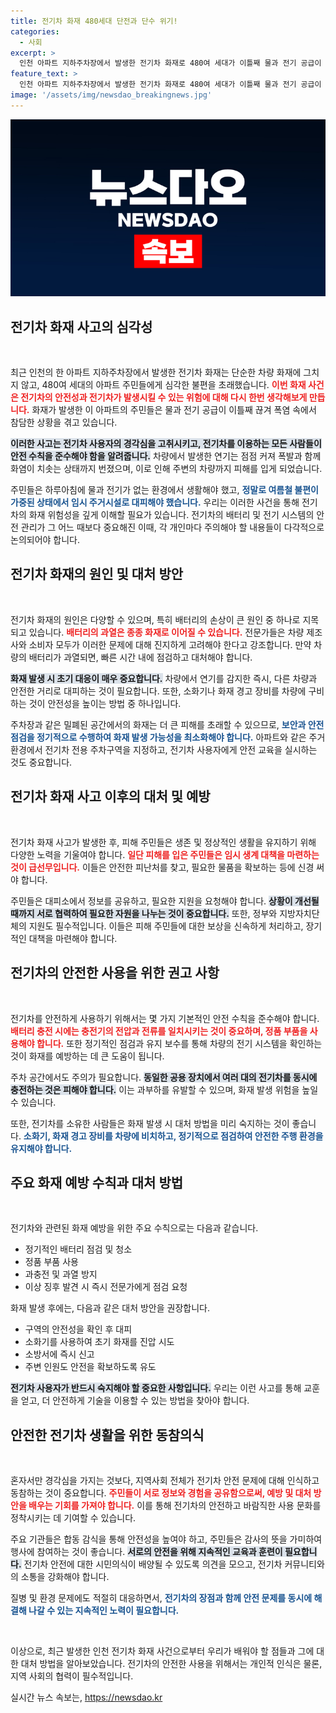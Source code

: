 ```yaml
---
title: 전기차 화재 480세대 단전과 단수 위기!
categories:
  - 사회
excerpt: >
  인천 아파트 지하주차장에서 발생한 전기차 화재로 480여 세대가 이틀째 물과 전기 공급이 중단돼 큰 불편을 겪고 있습니다. 폭염 속 주민들은 에어컨도 없이 고통받고 있으며, 소방당국은 화재 원인 조사를 진행 중입니다.
feature_text: >
  인천 아파트 지하주차장에서 발생한 전기차 화재로 480여 세대가 이틀째 물과 전기 공급이 중단돼 큰 불편을 겪고 있습니다. 폭염 속 주민들은 에어컨도 없이 고통받고 있으며, 소방당국은 화재 원인 조사를 진행 중입니다.
image: '/assets/img/newsdao_breakingnews.jpg'
---
```


<p><img src="/assets/img/newsdao_breakingnews.jpg" alt="ontimetimes 속보" /></p>

<h2 data-ke-size="size26">전기차 화재 사고의 심각성</h2>

<p data-ke-size="size16">&nbsp;</p>

<p>최근 인천의 한 아파트 지하주차장에서 발생한 전기차 화재는 단순한 차량 화재에 그치지 않고, 480여 세대의 아파트 주민들에게 심각한 불편을 초래했습니다. <b><span style="color: #ee2323;">이번 화재 사건은 전기차의 안전성과 전기차가 발생시킬 수 있는 위험에 대해 다시 한번 생각해보게 만듭니다.</span></b> 화재가 발생한 이 아파트의 주민들은 물과 전기 공급이 이틀째 끊겨 폭염 속에서 참담한 상황을 겪고 있습니다. </p>

<p><b><span style="background-color: #21538527;">이러한 사고는 전기차 사용자의 경각심을 고취시키고, 전기차를 이용하는 모든 사람들이 안전 수칙을 준수해야 함을 알려줍니다.</span></b> 차량에서 발생한 연기는 점점 커져 폭발과 함께 화염이 치솟는 상태까지 번졌으며, 이로 인해 주변의 차량까지 피해를 입게 되었습니다. </p>

<p>주민들은 하루아침에 물과 전기가 없는 환경에서 생활해야 했고, <b><span style="color: #1a5490;">정말로 여름철 불편이 가중된 상태에서 임시 주거시설로 대피해야 했습니다.</span></b> 우리는 이러한 사건을 통해 전기차의 화재 위험성을 깊게 이해할 필요가 있습니다. 전기차의 배터리 및 전기 시스템의 안전 관리가 그 어느 때보다 중요해진 이때, 각 개인마다 주의해야 할 내용들이 다각적으로 논의되어야 합니다.</p>

<h2 data-ke-size="size26">전기차 화재의 원인 및 대처 방안</h2>

<p data-ke-size="size16">&nbsp;</p>

<p>전기차 화재의 원인은 다양할 수 있으며, 특히 배터리의 손상이 큰 원인 중 하나로 지목되고 있습니다. <b><span style="color: #ee2323;">배터리의 과열은 종종 화재로 이어질 수 있습니다.</span></b> 전문가들은 차량 제조사와 소비자 모두가 이러한 문제에 대해 진지하게 고려해야 한다고 강조합니다. 만약 차량의 배터리가 과열되면, 빠른 시간 내에 점검하고 대처해야 합니다.</p>

<p><b><span style="background-color: #21538527;">화재 발생 시 초기 대응이 매우 중요합니다.</span></b> 차량에서 연기를 감지한 즉시, 다른 차량과 안전한 거리로 대피하는 것이 필요합니다.  또한, 소화기나 화재 경고 장비를 차량에 구비하는 것이 안전성을 높이는 방법 중 하나입니다.</p>

<p>주차장과 같은 밀폐된 공간에서의 화재는 더 큰 피해를 초래할 수 있으므로, <b><span style="color: #1a5490;">보안과 안전 점검을 정기적으로 수행하여 화재 발생 가능성을 최소화해야 합니다.</span></b> 아파트와 같은 주거 환경에서 전기차 전용 주차구역을 지정하고, 전기차 사용자에게 안전 교육을 실시하는 것도 중요합니다.</p>

<h2 data-ke-size="size26">전기차 화재 사고 이후의 대처 및 예방</h2>

<p data-ke-size="size16">&nbsp;</p>

<p>전기차 화재 사고가 발생한 후, 피해 주민들은 생존 및 정상적인 생활을 유지하기 위해 다양한 노력을 기울여야 합니다. <b><span style="color: #ee2323;">일단 피해를 입은 주민들은 임시 생계 대책을 마련하는 것이 급선무입니다.</span></b> 이들은 안전한 피난처를 찾고, 필요한 물품을 확보하는 등에 신경 써야 합니다.</p>

<p>주민들은 대피소에서 정보를 공유하고, 필요한 지원을 요청해야 합니다. <b><span style="background-color: #21538527;">상황이 개선될 때까지 서로 협력하여 필요한 자원을 나누는 것이 중요합니다.</span></b> 또한, 정부와 지방자치단체의 지원도 필수적입니다. 이들은 피해 주민들에 대한 보상을 신속하게 처리하고, 장기적인 대책을 마련해야 합니다.</p>

<h2 data-ke-size="size26">전기차의 안전한 사용을 위한 권고 사항</h2>

<p data-ke-size="size16">&nbsp;</p>

<p>전기차를 안전하게 사용하기 위해서는 몇 가지 기본적인 안전 수칙을 준수해야 합니다. <b><span style="color: #ee2323;">배터리 충전 시에는 충전기의 전압과 전류를 일치시키는 것이 중요하며, 정품 부품을 사용해야 합니다.</span></b> 또한 정기적인 점검과 유지 보수를 통해 차량의 전기 시스템을 확인하는 것이 화재를 예방하는 데 큰 도움이 됩니다.</p>

<p>주차 공간에서도 주의가 필요합니다. <b><span style="background-color: #21538527;">동일한 공용 장치에서 여러 대의 전기차를 동시에 충전하는 것은 피해야 합니다.</span></b> 이는 과부하를 유발할 수 있으며, 화재 발생 위험을 높일 수 있습니다. </p>

<p>또한, 전기차를 소유한 사람들은 화재 발생 시 대처 방법을 미리 숙지하는 것이 좋습니다. <b><span style="color: #1a5490;">소화기, 화재 경고 장비를 차량에 비치하고, 정기적으로 점검하여 안전한 주행 환경을 유지해야 합니다.</span></b></p>

<h2 data-ke-size="size26">주요 화재 예방 수칙과 대처 방법</h2>

<p data-ke-size="size16">&nbsp;</p>

<p>전기차와 관련된 화재 예방을 위한 주요 수칙으로는 다음과 같습니다. </p>

<ul>
<li>정기적인 배터리 점검 및 청소</li>
<li>정품 부품 사용</li>
<li>과충전 및 과열 방지</li>
<li>이상 징후 발견 시 즉시 전문가에게 점검 요청</li>
</ul>

<p>화재 발생 후에는, 다음과 같은 대처 방안을 권장합니다. </p>

<ul>
<li>구역의 안전성을 확인 후 대피</li>
<li>소화기를 사용하여 초기 화재를 진압 시도</li>
<li>소방서에 즉시 신고</li>
<li>주변 인원도 안전을 확보하도록 유도</li>
</ul>

<p><b><span style="background-color: #21538527;">전기차 사용자가 반드시 숙지해야 할 중요한 사항입니다.</span></b> 우리는 이런 사고를 통해 교훈을 얻고, 더 안전하게 기술을 이용할 수 있는 방법을 찾아야 합니다.</p>

<h2 data-ke-size="size26">안전한 전기차 생활을 위한 동참의식</h2>

<p data-ke-size="size16">&nbsp;</p>

<p>혼자서만 경각심을 가지는 것보다, 지역사회 전체가 전기차 안전 문제에 대해 인식하고 동참하는 것이 중요합니다. <b><span style="color: #ee2323;">주민들이 서로 정보와 경험을 공유함으로써, 예방 및 대처 방안을 배우는 기회를 가져야 합니다.</span></b> 이를 통해 전기차의 안전하고 바람직한 사용 문화를 정착시키는 데 기여할 수 있습니다.</p>

<p>주요 기관들은 합동 감식을 통해 안전성을 높여야 하고, 주민들은 감사의 뜻을 가미하여 행사에 참여하는 것이 좋습니다. <b><span style="background-color: #21538527;">서로의 안전을 위해 지속적인 교육과 훈련이 필요합니다.</span></b> 전기차 안전에 대한 시민의식이 배양될 수 있도록 의견을 모으고, 전기차 커뮤니티와의 소통을 강화해야 합니다.</p>

<p>질병 및 환경 문제에도 적절히 대응하면서, <b><span style="color: #1a5490;">전기차의 장점과 함께 안전 문제를 동시에 해결해 나갈 수 있는 지속적인 노력이 필요합니다.</span></b> </p>

<p data-ke-size="size16">&nbsp;</p>

<p>이상으로, 최근 발생한 인천 전기차 화재 사건으로부터 우리가 배워야 할 점들과 그에 대한 대처 방법을 알아보았습니다. 전기차의 안전한 사용을 위해서는 개인적 인식은 물론, 지역 사회의 협력이 필수적입니다.</p>
실시간 뉴스 속보는, <a href="https://newsdao.kr" rel="dofollow">https://newsdao.kr</a>



